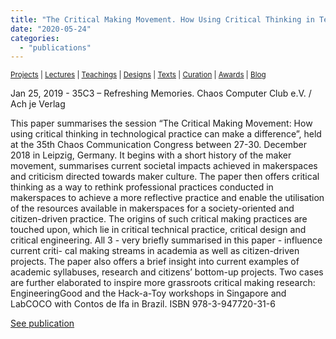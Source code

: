 ```yaml
---
title: "The Critical Making Movement. How Using Critical Thinking in Technological Practice can Make a Difference"
date: "2020-05-24"
categories: 
  - "publications"
---
```


<small>[Projects](../projects.html) | [Lectures](../lectures.html) | [Teachings](../teachings.html) | [Designs](../designs.html) | [Texts](../texts.html) | [Curation](../curation.html) | [Awards](../awards.html) | <a href="https://readruiz.medium.com/" target="_blank">Blog</a></small>

Jan 25, 2019 - 35C3 – Refreshing Memories. Chaos Computer Club e.V. / Ach je Verlag

This paper summarises the session “The Critical Making Movement: How using critical thinking in technological practice can make a difference”, held at the 35th Chaos Communication Congress between 27-30. December 2018 in Leipzig, Germany. It begins with a short history of the maker movement, summarises current societal impacts achieved in makerspaces and criticism directed towards maker culture. The paper then offers critical thinking as a way to rethink professional practices conducted in makerspaces to achieve a more reflective practice and enable the utilisation of the resources available in makerspaces for a society-oriented and citizen-driven practice. The origins of such critical making practices are touched upon, which lie in critical technical practice, critical design and critical engineering. All 3 - very briefly summarised in this paper - influence current criti- cal making streams in academia as well as citizen-driven projects. The paper also offers a brief insight into current examples of academic syllabuses, research and citizens’ bottom-up projects. Two cases are further elaborated to inspire more grassroots critical making research: EngineeringGood and the Hack-a-Toy workshops in Singapore and LabCOCO with Contos de Ifa in Brazil. ISBN 978-3-947720-31-6

[See publication](https://reginasipos.files.wordpress.com/2019/02/the-critical-making-movement.-how-using-critical-thinking-in-technological-practice-can-make-a-difference.pdf)

